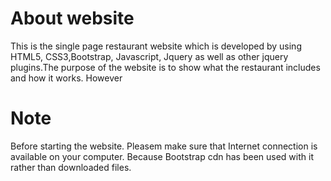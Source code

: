 # About website 
This is the single page restaurant website which is developed by using HTML5, CSS3,Bootstrap, Javascript, Jquery as well as other jquery plugins.The purpose of the website is to show what the restaurant includes and how it works. However 

# Note 
Before starting the website. Pleasem make sure that Internet connection is available on your computer. Because Bootstrap cdn has been used with it rather than downloaded files. 
